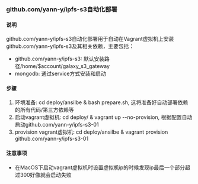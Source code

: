 ### github.com/yann-y/ipfs-s3自动化部署

#### 说明

github.com/yann-y/ipfs-s3自动化部署用于自动在Vagrant虚拟机上安装github.com/yann-y/ipfs-s3及其相关依赖，主要包括：

* github.com/yann-y/ipfs-s3: 默认安装路径/home/$account/galaxy_s3_gateway
* mongodb: 通过service方式安装和启动

#### 步骤

1. 环境准备: cd deploy/ansilbe & bash prepare.sh, 这将准备好自动部署依赖的所有代码/第三方依赖等
2. 启动vagrant虚拟机: cd deploy/ & vagrant up --no-provision, 根据配置自动启动github.com/yann-y/ipfs-s3-01
3. provision vagrant虚拟机: cd deploy/ansilbe & vagrant provision github.com/yann-y/ipfs-s3-01

#### 注意事项

* 在MacOS下启动vagrant虚拟机时设置虚拟机ip的时候发现ip最后一个部分超过300好像就会启动失败
